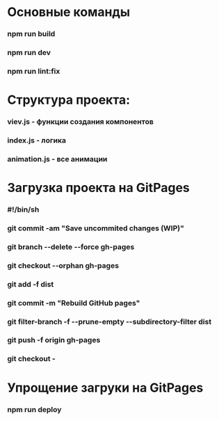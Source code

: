# Основные команды
### npm run build
### npm run dev
### npm run lint:fix

# Структура проекта:
### viev.js - функции создания компонентов
### index.js - логика
### animation.js - все анимации

# Загрузка проекта на GitPages
### #!/bin/sh
### git commit -am "Save uncommited changes (WIP)"
### git branch --delete --force gh-pages
### git checkout --orphan gh-pages
### git add -f dist
### git commit -m "Rebuild GitHub pages"
### git filter-branch -f --prune-empty --subdirectory-filter dist 
### git push -f origin gh-pages 
### git checkout -

# Упрощение загруки на GitPages
### npm run deploy